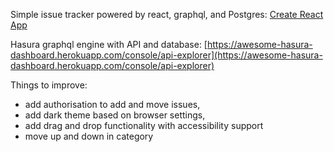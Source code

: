 Simple issue tracker powered by react, graphql, and Postgres:
[Create React App](https://github.com/facebook/create-react-app)

Hasura graphql engine with API and database:
[https://awesome-hasura-dashboard.herokuapp.com/console/api-explorer](https://awesome-hasura-dashboard.herokuapp.com/console/api-explorer)

Things to improve:
- add authorisation to add and move issues,
- add dark theme based on browser settings,
- add drag and drop functionality with accessibility support
- move up and down in category